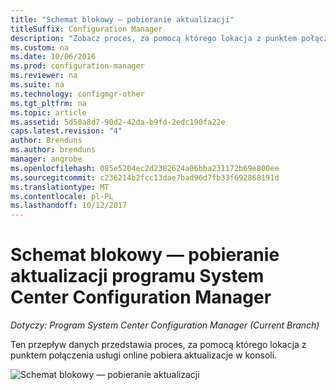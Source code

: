 ```yaml
---
title: "Schemat blokowy — pobieranie aktualizacji"
titleSuffix: Configuration Manager
description: "Zobacz proces, za pomocą którego lokacja z punktem połączenia usługi online pobiera aktualizacje w konsoli."
ms.custom: na
ms.date: 10/06/2016
ms.prod: configuration-manager
ms.reviewer: na
ms.suite: na
ms.technology: configmgr-other
ms.tgt_pltfrm: na
ms.topic: article
ms.assetid: 5d50a8d7-90d2-42da-b9fd-2edc190fa22e
caps.latest.revision: "4"
author: Brenduns
ms.author: brenduns
manager: angrobe
ms.openlocfilehash: 085e5204ec2d2382624a06bba231172b69e800ee
ms.sourcegitcommit: c236214b2fcc13dae7bad96d7fb33f692868191d
ms.translationtype: MT
ms.contentlocale: pl-PL
ms.lasthandoff: 10/12/2017
---
```

# <a name="flowchart---download-updates-for-system-center-configuration-manager"></a>Schemat blokowy — pobieranie aktualizacji programu System Center Configuration Manager

*Dotyczy: Program System Center Configuration Manager (Current Branch)*

Ten przepływ danych przedstawia proces, za pomocą którego lokacja z punktem połączenia usługi online pobiera aktualizacje w konsoli.  

 ![Schemat blokowy — pobieranie aktualizacji](media/Flowchart---Download-updates.png)  
